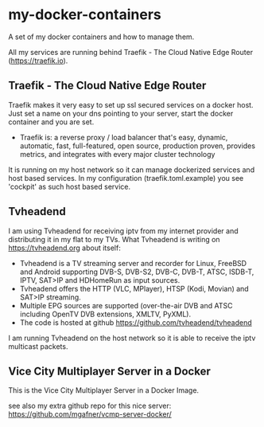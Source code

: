 # my-docker-containers
A set of my docker containers and how to manage them.

All my services are running behind Traefik - The Cloud Native Edge Router (https://traefik.io).

## Traefik - The Cloud Native Edge Router
Traefik makes it very easy to set up ssl secured services on a docker host. Just set a name on your dns pointing to your server, start the docker container and you are set.

  * Traefik is: a reverse proxy / load balancer that's easy, dynamic, automatic, fast, full-featured, open source, production proven, provides metrics, and integrates with every major cluster technology

It is running on my host network so it can manage dockerized services and host based services. In my configuration (traefik.toml.example) you see 'cockpit' as such host based service.

## Tvheadend
I am using Tvheadend for receiving iptv from my internet provider and distributing it in my flat to my TVs. What Tvheadend is writing on https://tvheadend.org about itself:

  * Tvheadend is a TV streaming server and recorder for Linux, FreeBSD and Android supporting DVB-S, DVB-S2, DVB-C, DVB-T, ATSC, ISDB-T, IPTV, SAT>IP and HDHomeRun as input sources.
  * Tvheadend offers the HTTP (VLC, MPlayer), HTSP (Kodi, Movian) and SAT>IP streaming.
  * Multiple EPG sources are supported (over-the-air DVB and ATSC including OpenTV DVB extensions, XMLTV, PyXML).
  * The code is hosted at github https://github.com/tvheadend/tvheadend

I am running Tvheadend on the host network so it is able to receive the iptv multicast packets.

## Vice City Multiplayer Server in a Docker
This is the Vice City Multiplayer Server in a Docker Image.

see also my extra github repo for this nice server: https://github.com/mgafner/vcmp-server-docker/

